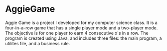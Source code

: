 # AggieGame 
Aggie Game is a project I developed for my computer science class. 
It is a four-in-a-row game that has a single player mode and a two-player mode.
The objective is for one player to earn 4 consecutive x's in a row.
The program is created using Java, and includes three files: the main program, a utilites file, and a business rule.
